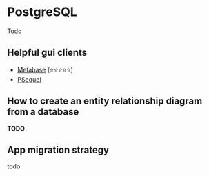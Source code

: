 # PostgreSQL

Todo

## Helpful gui clients

* [Metabase](https://github.com/metabase/metabase) (⭐️⭐️⭐️⭐️⭐️)
* [PSequel](https://github.com/psequel/psequel)

## How to create an entity relationship diagram from a database

**TODO**

## App migration strategy

todo

